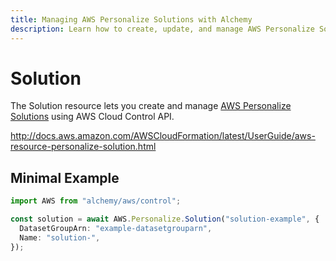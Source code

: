 ```yaml
---
title: Managing AWS Personalize Solutions with Alchemy
description: Learn how to create, update, and manage AWS Personalize Solutions using Alchemy Cloud Control.
---
```


# Solution

The Solution resource lets you create and manage [AWS Personalize Solutions](https://docs.aws.amazon.com/personalize/latest/userguide/) using AWS Cloud Control API.

http://docs.aws.amazon.com/AWSCloudFormation/latest/UserGuide/aws-resource-personalize-solution.html

## Minimal Example

```ts
import AWS from "alchemy/aws/control";

const solution = await AWS.Personalize.Solution("solution-example", {
  DatasetGroupArn: "example-datasetgrouparn",
  Name: "solution-",
});
```

